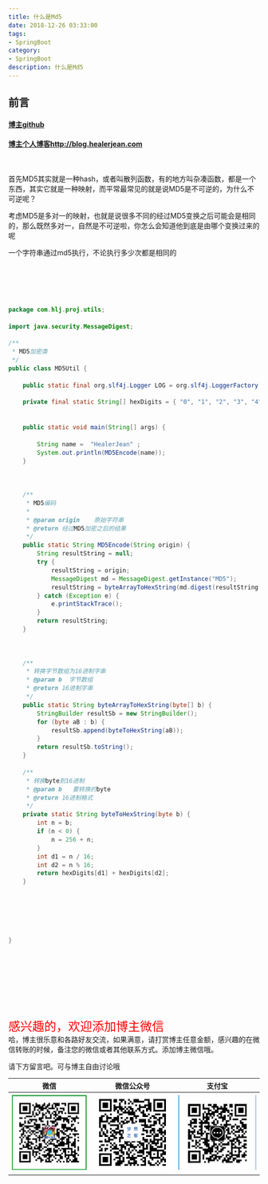 ```yaml
---
title: 什么是Md5
date: 2018-12-26 03:33:00
tags: 
- SpringBoot
category: 
- SpringBoot
description: 什么是Md5
---
```

<!-- image url 
https://raw.githubusercontent.com/HealerJean/HealerJean.github.io/master/blogImages
　　首行缩进


<font  clalss="healerColor" color="red" size="5" >     

</font>

<font  clalss="healerSize"  size="5" >     </font>

-->

## 前言

#### [博主github](https://github.com/HealerJean)
#### [博主个人博客http://blog.healerjean.com](http://HealerJean.github.io)    

​     



首先MD5其实就是一种hash，或者叫散列函数，有的地方叫杂凑函数，都是一个东西，其实它就是一种映射，而平常最常见的就是说MD5是不可逆的，为什么不可逆呢？     

考虑MD5是多对一的映射，也就是说很多不同的经过MD5变换之后可能会是相同的，那么既然多对一，自然是不可逆啦，你怎么会知道他到底是由哪个变换过来的呢     

一个字符串通过md5执行，不论执行多少次都是相同的


​     
​     

```java


package com.hlj.proj.utils;

import java.security.MessageDigest;

/**
 * MD5加密类
 */
public class MD5Util {

	public static final org.slf4j.Logger LOG = org.slf4j.LoggerFactory.getLogger(MD5Util.class);

	private final static String[] hexDigits = { "0", "1", "2", "3", "4", "5", "6", "7", "8", "9", "a", "b", "c", "d", "e", "f" };


	public static void main(String[] args) {

		String name =  "HealerJean" ;
		System.out.println(MD5Encode(name));
	}



	/**
	 * MD5编码
	 *
	 * @param origin    原始字符串
	 * @return 经过MD5加密之后的结果
	 */
	public static String MD5Encode(String origin) {
		String resultString = null;
		try {
			resultString = origin;
			MessageDigest md = MessageDigest.getInstance("MD5");
			resultString = byteArrayToHexString(md.digest(resultString.getBytes("UTF-8")));
		} catch (Exception e) {
			e.printStackTrace();
		}
		return resultString;
	}



	/**
	 * 转换字节数组为16进制字串
	 * @param b  字节数组
	 * @return 16进制字串
	 */
	public static String byteArrayToHexString(byte[] b) {
		StringBuilder resultSb = new StringBuilder();
		for (byte aB : b) {
			resultSb.append(byteToHexString(aB));
		}
		return resultSb.toString();
	}

	/**
	 * 转换byte到16进制
	 * @param b   要转换的byte
	 * @return 16进制格式
	 */
	private static String byteToHexString(byte b) {
		int n = b;
		if (n < 0) {
			n = 256 + n;
		}
		int d1 = n / 16;
		int d2 = n % 16;
		return hexDigits[d1] + hexDigits[d2];
	}






}


```


​     
​     
​     
<br><br>    
<font  color="red" size="5" >     
感兴趣的，欢迎添加博主微信
 </font>
<br>
哈，博主很乐意和各路好友交流，如果满意，请打赏博主任意金额，感兴趣的在微信转账的时候，备注您的微信或者其他联系方式。添加博主微信哦。    

请下方留言吧。可与博主自由讨论哦

|微信 | 微信公众号|支付宝|
|:-------:|:-------:|:------:|
| ![微信](https://raw.githubusercontent.com/HealerJean/HealerJean.github.io/master/assets/img/tctip/weixin.jpg)|![微信公众号](https://raw.githubusercontent.com/HealerJean/HealerJean.github.io/master/assets/img/my/qrcode_for_gh_a23c07a2da9e_258.jpg)|![支付宝](https://raw.githubusercontent.com/HealerJean/HealerJean.github.io/master/assets/img/tctip/alpay.jpg) |



<!-- Gitalk 评论 start  -->

<link rel="stylesheet" href="https://unpkg.com/gitalk/dist/gitalk.css">
<script src="https://unpkg.com/gitalk@latest/dist/gitalk.min.js"></script> 
<div id="gitalk-container"></div>    
 <script type="text/javascript">
    var gitalk = new Gitalk({
		clientID: `1d164cd85549874d0e3a`,
		clientSecret: `527c3d223d1e6608953e835b547061037d140355`,
		repo: `HealerJean.github.io`,
		owner: 'HealerJean',
		admin: ['HealerJean'],
		id: 'HCNjVXg58ZOGMplh',
    });
    gitalk.render('gitalk-container');
</script> 

<!-- Gitalk end -->

